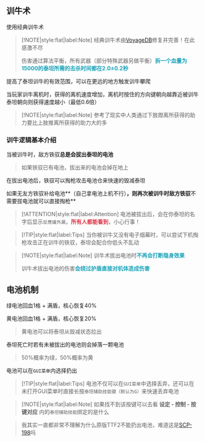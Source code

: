 ## 训牛术

使用经典训牛术

> [!NOTE|style:flat|label:Note]
> 经典训牛术由[VoyageDB](https://github.com/DBmaoha)修复并完善！在此感激不尽
>
> 伤害通过算法平衡，所有武器（部分特殊武器另做平衡）<strong><font color="#17a2b8">拆一个血量为15000的泰坦所需的击杀时间都在2.0±0.2秒</font></strong>

提高了泰坦训牛的有效范围，可以在更远的地方触发训牛攀爬

当玩家训牛离机时，获得的离机速度增加，离机时按住的方向键朝向越靠近被训牛泰坦朝向则获得速度越小（最低0.6倍）

> [!NOTE|style:flat|label:Note]
> 参考了现实中人类通过下肢蹬离所获得的助力要比上肢推离所获得的助力大的多

### 训牛逻辑基本介绍

当被训牛时，敌方铁驭**总是会拔出泰坦的电池**

> 如果铁驭已有电池，拔出来的电池会掉在地上

在拔出电池后，铁驭可以掏枪攻击电池仓来快速的毁减泰坦

如果无友方铁驭补给电池**（自己拿电池上机不行）**，则再次被训牛时敌方铁驭**不需要拔电池就可以直接掏枪**

> [!ATTENTION|style:flat|label:Attention]
> 电池被拔出后，会在你泰坦的名字后显示`反應爐外漏`，<strong><font color="#dc3545">所有人都能看到</font></strong>，小心行事！

> [!TIP|style:flat|label:Tips]
> 当你被训牛又没有电子烟幕时，可以尝试下机掏枪攻击正在训牛的铁驭，泰坦会配合你低头不乱动

> [!NOTE|style:flat|label:Note]
> 训牛术拔出电池时<strong><font color="#17a2b8">不再会打断隐身效果</font></strong>
>
> 训牛术拔出电池的伤害<strong><font color="#17a2b8">会绕过护盾直接对机体造成伤害</font></strong>

## 电池机制

绿电池回血1格 + 满盾，核心恢复40%

黄电池回血1格 + 满盾，核心恢复20%

> 黄电池可以将泰坦从毁减状态拉出

泰坦死亡时若有未被拔出的电池则会掉落一颗电池

> 50%概率为绿，50%概率为黄

电池可以在`GUI菜单`内选择扔出

> [!TIP|style:flat|label:Tips]
> 电池不仅可以在`GUI菜单`中选择丢弃，还可以在未打开GUI菜单时直接长按`泰坦辅助技能键（默认为G）`来快速丢弃电池

> [!NOTE|style:flat|label:Note]
> 如果找不到该按键可以去看 **设定 - 控制 - 按键对应** 内的`泰坦辅助技能`绑定的是什么

> 我其实一直都非常不理解为什么原版TTF2不能扔出电池，难道这是[SCP-198](https://scp-wiki-cn.wikidot.com/scp-198)吗